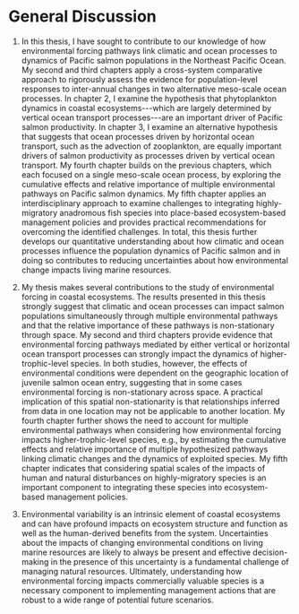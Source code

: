 <!--
General Discussion
Michael Malick
2016-12-02
-->


# General Discussion

1. In this thesis, I have sought to contribute to our knowledge of how
   environmental forcing pathways link climatic and ocean processes to dynamics
   of Pacific salmon populations in the Northeast Pacific Ocean. My second and
   third chapters apply a cross-system comparative approach to rigorously assess
   the evidence for population-level responses to inter-annual changes in two
   alternative meso-scale ocean processes. In chapter 2, I examine the
   hypothesis that phytoplankton dynamics in coastal ecosystems---which are
   largely determined by vertical ocean transport processes---are an important
   driver of Pacific salmon productivity. In chapter 3, I examine an alternative
   hypothesis that suggests that ocean processes driven by horizontal ocean
   transport, such as the advection of zooplankton, are equally important
   drivers of salmon productivity as processes driven by vertical ocean
   transport. My fourth chapter builds on the previous chapters, which each
   focused on a single meso-scale ocean process, by exploring the cumulative
   effects and relative importance of multiple environmental pathways on Pacific
   salmon dynamics. My fifth chapter applies an interdisciplinary approach to
   examine challenges to integrating highly-migratory anadromous fish species
   into place-based ecosystem-based management policies and provides practical
   recommendations for overcoming the identified challenges. In total, this
   thesis further develops our quantitative understanding about how climatic and
   ocean processes influence the population dynamics of Pacific salmon and in
   doing so contributes to reducing uncertainties about how environmental change
   impacts living marine resources.

2. My thesis makes several contributions to the study of environmental forcing
   in coastal ecosystems. The results presented in this thesis strongly suggest
   that climatic and ocean processes can impact salmon populations
   simultaneously through multiple environmental pathways and that the relative
   importance of these pathways is non-stationary through space. My second and
   third chapters provide evidence that environmental forcing pathways mediated
   by either vertical or horizontal ocean transport processes can strongly
   impact the dynamics of higher-trophic-level species. In both studies,
   however, the effects of environmental conditions were dependent on the
   geographic location of juvenile salmon ocean entry, suggesting that in some
   cases environmental forcing is non-stationary across space. A practical
   implication of this spatial non-stationarity is that relationships inferred
   from data in one location may not be applicable to another location. My
   fourth chapter further shows the need to account for multiple environmental
   pathways when considering how environmental forcing impacts
   higher-trophic-level species, e.g., by estimating the cumulative effects and
   relative importance of multiple hypothesized pathways linking climatic
   changes and the dynamics of exploited species. My fifth chapter indicates
   that considering spatial scales of the impacts of human and natural
   disturbances on highly-migratory species is an important component to
   integrating these species into ecosystem-based management policies.


3. Environmental variability is an intrinsic element of coastal ecosystems and
   can have profound impacts on ecosystem structure and function as well as the
   human-derived benefits from the system. Uncertainties about the impacts of
   changing environmental conditions on living marine resources are likely to
   always be present and effective decision-making in the presence of this
   uncertainty is a fundamental challenge of managing natural resources.
   Ultimately, understanding how environmental forcing impacts commercially
   valuable species is a necessary component to implementing management actions
   that are robust to a wide range of potential future scenarios.

